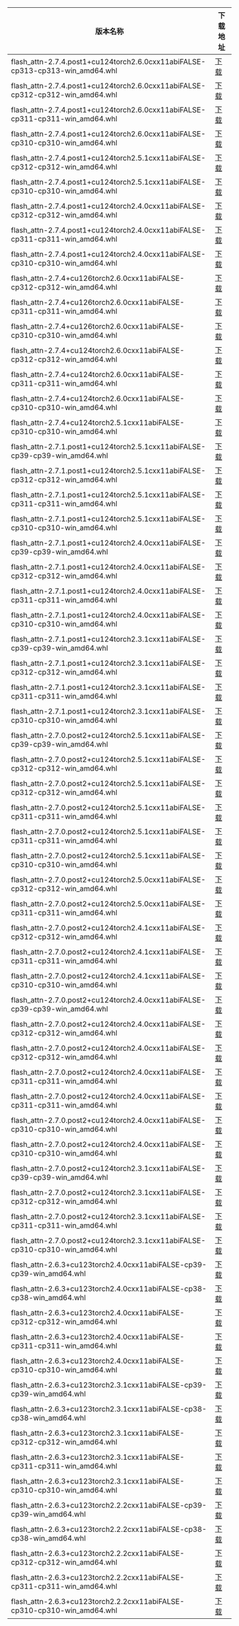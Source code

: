 <table>
<thead><tr><th>版本名称</th><th>下载地址</th></tr></thead>
<tbody>
<tr><td>flash_attn-2.7.4.post1+cu124torch2.6.0cxx11abiFALSE-cp313-cp313-win_amd64.whl</td><td><a href="https://mbd.pub/o/bread/aJWTmJxq">下载</a></td></tr>
<tr><td>flash_attn-2.7.4.post1+cu124torch2.6.0cxx11abiFALSE-cp312-cp312-win_amd64.whl</td><td><a href="https://mbd.pub/o/bread/aJWTmJxp">下载</a></td></tr>
<tr><td>flash_attn-2.7.4.post1+cu124torch2.6.0cxx11abiFALSE-cp311-cp311-win_amd64.whl</td><td><a href="https://mbd.pub/o/bread/aJWTmJty">下载</a></td></tr>
<tr><td>flash_attn-2.7.4.post1+cu124torch2.6.0cxx11abiFALSE-cp310-cp310-win_amd64.whl</td><td><a href="https://mbd.pub/o/bread/aJWTmJts">下载</a></td></tr>
<tr><td>flash_attn-2.7.4.post1+cu124torch2.5.1cxx11abiFALSE-cp312-cp312-win_amd64.whl</td><td><a href="https://mbd.pub/o/bread/aJWTmJtt">下载</a></td></tr>
<tr><td>flash_attn-2.7.4.post1+cu124torch2.5.1cxx11abiFALSE-cp310-cp310-win_amd64.whl</td><td><a href="https://mbd.pub/o/bread/aJWTmJtu">下载</a></td></tr>
<tr><td>flash_attn-2.7.4.post1+cu124torch2.4.0cxx11abiFALSE-cp312-cp312-win_amd64.whl</td><td><a href="https://mbd.pub/o/bread/aJWTmJtv">下载</a></td></tr>
<tr><td>flash_attn-2.7.4.post1+cu124torch2.4.0cxx11abiFALSE-cp311-cp311-win_amd64.whl</td><td><a href="https://mbd.pub/o/bread/aJWTmJtw">下载</a></td></tr>
<tr><td>flash_attn-2.7.4.post1+cu124torch2.4.0cxx11abiFALSE-cp310-cp310-win_amd64.whl</td><td><a href="https://mbd.pub/o/bread/aJWTmJtx">下载</a></td></tr>
<tr><td>flash_attn-2.7.4+cu126torch2.6.0cxx11abiFALSE-cp312-cp312-win_amd64.whl</td><td><a href="https://mbd.pub/o/bread/aJWTmJlw">下载</a></td></tr>
<tr><td>flash_attn-2.7.4+cu126torch2.6.0cxx11abiFALSE-cp311-cp311-win_amd64.whl</td><td><a href="https://mbd.pub/o/bread/aJWTmJlv">下载</a></td></tr>
<tr><td>flash_attn-2.7.4+cu126torch2.6.0cxx11abiFALSE-cp310-cp310-win_amd64.whl</td><td><a href="https://mbd.pub/o/bread/aJWTmJlu">下载</a></td></tr>
<tr><td>flash_attn-2.7.4+cu124torch2.6.0cxx11abiFALSE-cp312-cp312-win_amd64.whl</td><td><a href="https://mbd.pub/o/bread/aJWTmJlt">下载</a></td></tr>
<tr><td>flash_attn-2.7.4+cu124torch2.6.0cxx11abiFALSE-cp311-cp311-win_amd64.whl</td><td><a href="https://mbd.pub/o/bread/aJWTmJls">下载</a></td></tr>
<tr><td>flash_attn-2.7.4+cu124torch2.6.0cxx11abiFALSE-cp310-cp310-win_amd64.whl</td><td><a href="https://mbd.pub/o/bread/aJWTmJlr">下载</a></td></tr>
<tr><td>flash_attn-2.7.4+cu124torch2.5.1cxx11abiFALSE-cp310-cp310-win_amd64.whl</td><td><a href="https://mbd.pub/o/bread/aJWTmJlx">下载</a></td></tr>
<tr><td>flash_attn-2.7.1.post1+cu124torch2.5.1cxx11abiFALSE-cp39-cp39-win_amd64.whl</td><td><a href="https://mbd.pub/o/bread/aJWTmJxw">下载</a></td></tr>
<tr><td>flash_attn-2.7.1.post1+cu124torch2.5.1cxx11abiFALSE-cp312-cp312-win_amd64.whl</td><td><a href="https://mbd.pub/o/bread/aJWTmJxx">下载</a></td></tr>
<tr><td>flash_attn-2.7.1.post1+cu124torch2.5.1cxx11abiFALSE-cp311-cp311-win_amd64.whl</td><td><a href="https://mbd.pub/o/bread/aJWTmJxy">下载</a></td></tr>
<tr><td>flash_attn-2.7.1.post1+cu124torch2.5.1cxx11abiFALSE-cp310-cp310-win_amd64.whl</td><td><a href="https://mbd.pub/o/bread/aJWTmJ1r">下载</a></td></tr>
<tr><td>flash_attn-2.7.1.post1+cu124torch2.4.0cxx11abiFALSE-cp39-cp39-win_amd64.whl</td><td><a href="https://mbd.pub/o/bread/aJWTmJ1p">下载</a></td></tr>
<tr><td>flash_attn-2.7.1.post1+cu124torch2.4.0cxx11abiFALSE-cp312-cp312-win_amd64.whl</td><td><a href="https://mbd.pub/o/bread/aJWTmJ1q">下载</a></td></tr>
<tr><td>flash_attn-2.7.1.post1+cu124torch2.4.0cxx11abiFALSE-cp311-cp311-win_amd64.whl</td><td><a href="https://mbd.pub/o/bread/aJWTmJxv">下载</a></td></tr>
<tr><td>flash_attn-2.7.1.post1+cu124torch2.4.0cxx11abiFALSE-cp310-cp310-win_amd64.whl</td><td><a href="https://mbd.pub/o/bread/aJWTmJxu">下载</a></td></tr>
<tr><td>flash_attn-2.7.1.post1+cu124torch2.3.1cxx11abiFALSE-cp39-cp39-win_amd64.whl</td><td><a href="https://mbd.pub/o/bread/aJWTmJ1v">下载</a></td></tr>
<tr><td>flash_attn-2.7.1.post1+cu124torch2.3.1cxx11abiFALSE-cp312-cp312-win_amd64.whl</td><td><a href="https://mbd.pub/o/bread/aJWTmJ1u">下载</a></td></tr>
<tr><td>flash_attn-2.7.1.post1+cu124torch2.3.1cxx11abiFALSE-cp311-cp311-win_amd64.whl</td><td><a href="https://mbd.pub/o/bread/aJWTmJ1t">下载</a></td></tr>
<tr><td>flash_attn-2.7.1.post1+cu124torch2.3.1cxx11abiFALSE-cp310-cp310-win_amd64.whl</td><td><a href="https://mbd.pub/o/bread/aJWTmJ1s">下载</a></td></tr>
<tr><td>flash_attn-2.7.0.post2+cu124torch2.5.1cxx11abiFALSE-cp39-cp39-win_amd64.whl</td><td><a href="https://mbd.pub/o/bread/aJWTmJ5s">下载</a></td></tr>
<tr><td>flash_attn-2.7.0.post2+cu124torch2.5.1cxx11abiFALSE-cp312-cp312-win_amd64.whl</td><td><a href="https://mbd.pub/o/bread/aJWTmJly">下载</a></td></tr>
<tr><td>flash_attn-2.7.0.post2+cu124torch2.5.1cxx11abiFALSE-cp312-cp312-win_amd64.whl</td><td><a href="https://mbd.pub/o/bread/aJWTmJ5q">下载</a></td></tr>
<tr><td>flash_attn-2.7.0.post2+cu124torch2.5.1cxx11abiFALSE-cp311-cp311-win_amd64.whl</td><td><a href="https://mbd.pub/o/bread/aJWTmJhs">下载</a></td></tr>
<tr><td>flash_attn-2.7.0.post2+cu124torch2.5.1cxx11abiFALSE-cp311-cp311-win_amd64.whl</td><td><a href="https://mbd.pub/o/bread/aJWTmJ5r">下载</a></td></tr>
<tr><td>flash_attn-2.7.0.post2+cu124torch2.5.1cxx11abiFALSE-cp310-cp310-win_amd64.whl</td><td><a href="https://mbd.pub/o/bread/aJWTmJ5t">下载</a></td></tr>
<tr><td>flash_attn-2.7.0.post2+cu124torch2.5.0cxx11abiFALSE-cp312-cp312-win_amd64.whl</td><td><a href="https://mbd.pub/o/bread/aJWTmJht">下载</a></td></tr>
<tr><td>flash_attn-2.7.0.post2+cu124torch2.5.0cxx11abiFALSE-cp311-cp311-win_amd64.whl</td><td><a href="https://mbd.pub/o/bread/aJWTmJhu">下载</a></td></tr>
<tr><td>flash_attn-2.7.0.post2+cu124torch2.4.1cxx11abiFALSE-cp312-cp312-win_amd64.whl</td><td><a href="https://mbd.pub/o/bread/aJWTmJhv">下载</a></td></tr>
<tr><td>flash_attn-2.7.0.post2+cu124torch2.4.1cxx11abiFALSE-cp311-cp311-win_amd64.whl</td><td><a href="https://mbd.pub/o/bread/aJWTmJhw">下载</a></td></tr>
<tr><td>flash_attn-2.7.0.post2+cu124torch2.4.1cxx11abiFALSE-cp310-cp310-win_amd64.whl</td><td><a href="https://mbd.pub/o/bread/aJWTmJhx">下载</a></td></tr>
<tr><td>flash_attn-2.7.0.post2+cu124torch2.4.0cxx11abiFALSE-cp39-cp39-win_amd64.whl</td><td><a href="https://mbd.pub/o/bread/aJWTmJ5p">下载</a></td></tr>
<tr><td>flash_attn-2.7.0.post2+cu124torch2.4.0cxx11abiFALSE-cp312-cp312-win_amd64.whl</td><td><a href="https://mbd.pub/o/bread/aJWTmJhy">下载</a></td></tr>
<tr><td>flash_attn-2.7.0.post2+cu124torch2.4.0cxx11abiFALSE-cp312-cp312-win_amd64.whl</td><td><a href="https://mbd.pub/o/bread/aJWTmJ1y">下载</a></td></tr>
<tr><td>flash_attn-2.7.0.post2+cu124torch2.4.0cxx11abiFALSE-cp311-cp311-win_amd64.whl</td><td><a href="https://mbd.pub/o/bread/aJWTmJlp">下载</a></td></tr>
<tr><td>flash_attn-2.7.0.post2+cu124torch2.4.0cxx11abiFALSE-cp311-cp311-win_amd64.whl</td><td><a href="https://mbd.pub/o/bread/aJWTmJ1x">下载</a></td></tr>
<tr><td>flash_attn-2.7.0.post2+cu124torch2.4.0cxx11abiFALSE-cp310-cp310-win_amd64.whl</td><td><a href="https://mbd.pub/o/bread/aJWTmJlq">下载</a></td></tr>
<tr><td>flash_attn-2.7.0.post2+cu124torch2.4.0cxx11abiFALSE-cp310-cp310-win_amd64.whl</td><td><a href="https://mbd.pub/o/bread/aJWTmJ1w">下载</a></td></tr>
<tr><td>flash_attn-2.7.0.post2+cu124torch2.3.1cxx11abiFALSE-cp39-cp39-win_amd64.whl</td><td><a href="https://mbd.pub/o/bread/aJWTmJ5x">下载</a></td></tr>
<tr><td>flash_attn-2.7.0.post2+cu124torch2.3.1cxx11abiFALSE-cp312-cp312-win_amd64.whl</td><td><a href="https://mbd.pub/o/bread/aJWTmJ5w">下载</a></td></tr>
<tr><td>flash_attn-2.7.0.post2+cu124torch2.3.1cxx11abiFALSE-cp311-cp311-win_amd64.whl</td><td><a href="https://mbd.pub/o/bread/aJWTmJ5v">下载</a></td></tr>
<tr><td>flash_attn-2.7.0.post2+cu124torch2.3.1cxx11abiFALSE-cp310-cp310-win_amd64.whl</td><td><a href="https://mbd.pub/o/bread/aJWTmJ5u">下载</a></td></tr>
<tr><td>flash_attn-2.6.3+cu123torch2.4.0cxx11abiFALSE-cp39-cp39-win_amd64.whl</td><td><a href="https://mbd.pub/o/bread/aJWTmZZu">下载</a></td></tr>
<tr><td>flash_attn-2.6.3+cu123torch2.4.0cxx11abiFALSE-cp38-cp38-win_amd64.whl</td><td><a href="https://mbd.pub/o/bread/aJWTmZZv">下载</a></td></tr>
<tr><td>flash_attn-2.6.3+cu123torch2.4.0cxx11abiFALSE-cp312-cp312-win_amd64.whl</td><td><a href="https://mbd.pub/o/bread/aJWTmZZw">下载</a></td></tr>
<tr><td>flash_attn-2.6.3+cu123torch2.4.0cxx11abiFALSE-cp311-cp311-win_amd64.whl</td><td><a href="https://mbd.pub/o/bread/aJWTmZZx">下载</a></td></tr>
<tr><td>flash_attn-2.6.3+cu123torch2.4.0cxx11abiFALSE-cp310-cp310-win_amd64.whl</td><td><a href="https://mbd.pub/o/bread/aJWTmJ9t">下载</a></td></tr>
<tr><td>flash_attn-2.6.3+cu123torch2.3.1cxx11abiFALSE-cp39-cp39-win_amd64.whl</td><td><a href="https://mbd.pub/o/bread/aJWTmJ9u">下载</a></td></tr>
<tr><td>flash_attn-2.6.3+cu123torch2.3.1cxx11abiFALSE-cp38-cp38-win_amd64.whl</td><td><a href="https://mbd.pub/o/bread/aJWTmJ9v">下载</a></td></tr>
<tr><td>flash_attn-2.6.3+cu123torch2.3.1cxx11abiFALSE-cp312-cp312-win_amd64.whl</td><td><a href="https://mbd.pub/o/bread/aJWTmJ9w">下载</a></td></tr>
<tr><td>flash_attn-2.6.3+cu123torch2.3.1cxx11abiFALSE-cp311-cp311-win_amd64.whl</td><td><a href="https://mbd.pub/o/bread/aJWTmJ9x">下载</a></td></tr>
<tr><td>flash_attn-2.6.3+cu123torch2.3.1cxx11abiFALSE-cp310-cp310-win_amd64.whl</td><td><a href="https://mbd.pub/o/bread/aJWTmJ9y">下载</a></td></tr>
<tr><td>flash_attn-2.6.3+cu123torch2.2.2cxx11abiFALSE-cp39-cp39-win_amd64.whl</td><td><a href="https://mbd.pub/o/bread/aJWTmZZt">下载</a></td></tr>
<tr><td>flash_attn-2.6.3+cu123torch2.2.2cxx11abiFALSE-cp38-cp38-win_amd64.whl</td><td><a href="https://mbd.pub/o/bread/aJWTmZZp">下载</a></td></tr>
<tr><td>flash_attn-2.6.3+cu123torch2.2.2cxx11abiFALSE-cp312-cp312-win_amd64.whl</td><td><a href="https://mbd.pub/o/bread/aJWTmZZq">下载</a></td></tr>
<tr><td>flash_attn-2.6.3+cu123torch2.2.2cxx11abiFALSE-cp311-cp311-win_amd64.whl</td><td><a href="https://mbd.pub/o/bread/aJWTmZZr">下载</a></td></tr>
<tr><td>flash_attn-2.6.3+cu123torch2.2.2cxx11abiFALSE-cp310-cp310-win_amd64.whl</td><td><a href="https://mbd.pub/o/bread/aJWTmZZs">下载</a></td></tr>
</tbody>
</table>
